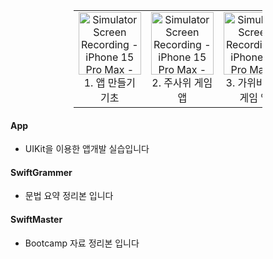 <!---
<table>
    <tr>
        <td align="center">
            <img src="https://github.com/user-attachments/assets/c8c6815a-b3e9-4a22-b77b-b9eef06dd61b" alt="Simulator Screen Recording - iPhone 15 Pro Max - 2024-07-12 at 20 07 43" style="width: 200px;">
            <br>
            <figcaption>1. 앱 만들기 기초</figcaption>
        </td>
        <td align="center">
            <img src="https://github.com/user-attachments/assets/19f6dd1b-2ec8-42e7-99ea-d75072aba3fe" alt="Simulator Screen Recording - iPhone 15 Pro Max - 2024-07-12 at 17 58 27" style="width: 200px;">
            <br>
            <figcaption>2. 주사위 게임 앱</figcaption>
        </td>
        <td align="center">
            <img src="https://github.com/user-attachments/assets/b687a148-7f5f-4685-acb2-a972ae672429" alt="Simulator Screen Recording - iPhone 15 Pro Max - 2024-07-12 at 19 58 14" style="width: 200px;">
            <br>
            <figcaption>3. 가위바위보 게임 앱</figcaption>
        </td>
    </tr>
</table>  
--->

<table style="width: 60%; margin: auto;">
    <tr>
        <td align="center">
            <img src="https://github.com/user-attachments/assets/c8c6815a-b3e9-4a22-b77b-b9eef06dd61b" alt="Simulator Screen Recording - iPhone 15 Pro Max - 2024-07-12 at 20 07 43" style="width: 100px;">
            <br>
            <figcaption>1. 앱 만들기 기초</figcaption>
        </td>
        <td align="center">
            <img src="https://github.com/user-attachments/assets/19f6dd1b-2ec8-42e7-99ea-d75072aba3fe" alt="Simulator Screen Recording - iPhone 15 Pro Max - 2024-07-12 at 17 58 27" style="width: 100px;">
            <br>
            <figcaption>2. 주사위 게임 앱</figcaption>
        </td>
        <td align="center">
            <img src="https://github.com/user-attachments/assets/b687a148-7f5f-4685-acb2-a972ae672429" alt="Simulator Screen Recording - iPhone 15 Pro Max - 2024-07-12 at 19 58 14" style="width: 100px;">
            <br>
            <figcaption>3. 가위바위보 게임 앱</figcaption>
        </td>
    </tr>
</table>



  
#### App
- UIKit을 이용한 앱개발 실습입니다

#### SwiftGrammer
- 문법 요약 정리본 입니다

#### SwiftMaster
- Bootcamp 자료 정리본 입니다


